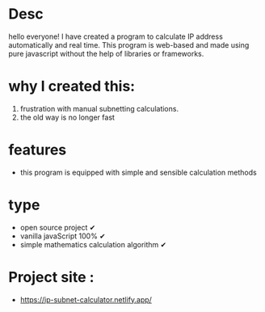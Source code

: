 # Desc
hello everyone! I have created a program to calculate IP address automatically and real time. This program is web-based and made using pure javascript without the help of libraries or frameworks.
# why I created this:
1. frustration with manual subnetting calculations.
2. the old way is no longer fast
# features
- this program is equipped with simple and sensible calculation methods
# type
- open source project ✔
- vanilla javaScript 100% ✔
- simple mathematics calculation algorithm ✔
# Project site :
- https://ip-subnet-calculator.netlify.app/
